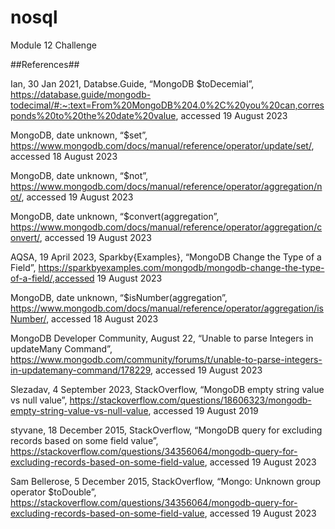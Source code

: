 # nosql
Module 12 Challenge

##References##

Ian, 30 Jan 2021, Databse.Guide, “MongoDB $toDecemial”, https://database.guide/mongodb-todecimal/#:~:text=From%20MongoDB%204.0%2C%20you%20can,corresponds%20to%20the%20date%20value, accessed 19 August 2023

MongoDB, date unknown, “$set”, https://www.mongodb.com/docs/manual/reference/operator/update/set/, accessed 18 August 2023

MongoDB, date unknown, “$not”, https://www.mongodb.com/docs/manual/reference/operator/aggregation/not/, accessed 19 August 2023

MongoDB, date unknown, “$convert(aggregation”, https://www.mongodb.com/docs/manual/reference/operator/aggregation/convert/, accessed 19 August 2023

AQSA, 19 April 2023, Sparkby{Examples}, “MongoDB Change the Type of a Field”, https://sparkbyexamples.com/mongodb/mongodb-change-the-type-of-a-field/,accessed 19 August 2023

MongoDB, date unknown, “$isNumber(aggregation”, https://www.mongodb.com/docs/manual/reference/operator/aggregation/isNumber/, accessed 18 August 2023

MongoDB Developer Community, August 22, “Unable to parse Integers in updateMany Command”, https://www.mongodb.com/community/forums/t/unable-to-parse-integers-in-updatemany-command/178229, accessed 19 August 2023

Slezadav, 4 September 2023, StackOverflow, “MongoDB empty string value vs null value”, https://stackoverflow.com/questions/18606323/mongodb-empty-string-value-vs-null-value, accessed 19 August 2019

styvane, 18 December 2015, StackOverflow, “MongoDB query for excluding records based on some field value”, https://stackoverflow.com/questions/34356064/mongodb-query-for-excluding-records-based-on-some-field-value, accessed 19 August 2023

Sam Bellerose, 5 December 2015, StackOverflow, “Mongo: Unknown group operator $toDouble”, https://stackoverflow.com/questions/34356064/mongodb-query-for-excluding-records-based-on-some-field-value, accessed 19 August 2023



